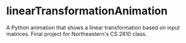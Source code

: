 # linearTransformationAnimation
A Python animation that shows a linear transformation based on input matrices. Final project for Northeastern's CS 2810 class. 

